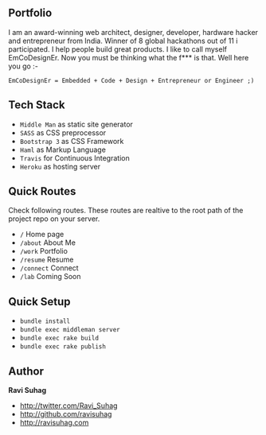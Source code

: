 ## Portfolio
I am an award-winning web architect, designer, developer, hardware hacker and entrepreneur from India. Winner of 8 global hackathons out of 11 i participated. I help people build great products. I like to call myself EmCoDesignEr. Now you must be thinking what the f*** is that. Well here you go :-

```EmCoDesignEr = Embedded + Code + Design + Entrepreneur or Engineer ;)```

## Tech Stack
* ```Middle Man``` as static site generator
* ```SASS``` as CSS preprocessor
* ```Bootstrap 3``` as CSS Framework
* ```Haml``` as Markup Language
* ```Travis``` for Continuous Integration
* ```Heroku``` as hosting server


## Quick Routes
Check following routes. These routes are realtive to the root path of the project repo on your server.
 - ```/``` Home page
 - ```/about``` About Me
 - ```/work``` Portfolio
 - ```/resume``` Resume
 - ```/connect``` Connect
 - ```/lab``` Coming Soon

## Quick Setup
- ```bundle install```
- ```bundle exec middleman server```
- ```bundle exec rake build```
- ```bundle exec rake publish```

## Author

**Ravi Suhag**

- <http://twitter.com/Ravi_Suhag>
- <http://github.com/ravisuhag>
- <http://ravisuhag.com>

